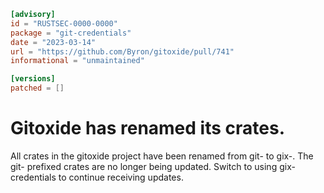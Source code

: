 ```toml
[advisory]
id = "RUSTSEC-0000-0000"
package = "git-credentials"
date = "2023-03-14"
url = "https://github.com/Byron/gitoxide/pull/741"
informational = "unmaintained"

[versions]
patched = []
```

# Gitoxide has renamed its crates.

All crates in the gitoxide project have been renamed from git-<crate> to
gix-<crate>. The git- prefixed crates are no longer being updated. Switch
to using gix-credentials to continue receiving updates.
